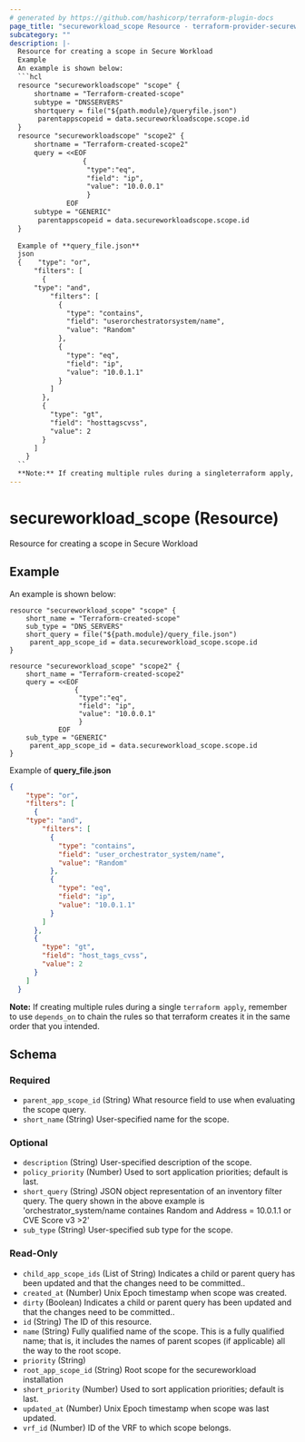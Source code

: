 ```yaml
---
# generated by https://github.com/hashicorp/terraform-plugin-docs
page_title: "secureworkload_scope Resource - terraform-provider-secureworkload"
subcategory: ""
description: |-
  Resource for creating a scope in Secure Workload
  Example
  An example is shown below:
  ```hcl
  resource "secureworkloadscope" "scope" {
      shortname = "Terraform-created-scope"
      subtype = "DNSSERVERS"
      shortquery = file("${path.module}/queryfile.json")
       parentappscopeid = data.secureworkloadscope.scope.id
  }
  resource "secureworkloadscope" "scope2" {
      shortname = "Terraform-created-scope2"
      query = <<EOF
                  {
                   "type":"eq",
                   "field": "ip",
                   "value": "10.0.0.1"
                   }
              EOF
      subtype = "GENERIC"
       parentappscopeid = data.secureworkloadscope.scope.id
  }
  
  Example of **query_file.json**
  json
  {    "type": "or",
      "filters": [
        {
      "type": "and",
          "filters": [
            {
              "type": "contains",
              "field": "userorchestratorsystem/name",
              "value": "Random"
            },
            {
              "type": "eq",
              "field": "ip",
              "value": "10.0.1.1"
            }
          ]
        },
        {
          "type": "gt",
          "field": "hosttagscvss",
          "value": 2
        }
      ]
    }
  ``
  **Note:** If creating multiple rules during a singleterraform apply, remember to usedependson` to chain the rules so that terraform creates it in the same order that you intended.
---
```


# secureworkload_scope (Resource)

Resource for creating a scope in Secure Workload

## Example
An example is shown below: 
```hcl
resource "secureworkload_scope" "scope" {
    short_name = "Terraform-created-scope"
    sub_type = "DNS_SERVERS"
    short_query = file("${path.module}/query_file.json") 
	 parent_app_scope_id = data.secureworkload_scope.scope.id
}

resource "secureworkload_scope" "scope2" {
    short_name = "Terraform-created-scope2"
    query = <<EOF
                { 
        		 "type":"eq",
        		 "field": "ip",
        		 "value": "10.0.0.1"
        		 }
        	EOF
    sub_type = "GENERIC"
	 parent_app_scope_id = data.secureworkload_scope.scope.id
}
```
Example of **query_file.json**
```json
{	
	"type": "or",
	"filters": [ 
	  {
	"type": "and",
		"filters": [ 
		  { 
			"type": "contains",
			"field": "user_orchestrator_system/name",
			"value": "Random"
		  },
		  {
			"type": "eq",
			"field": "ip",
			"value": "10.0.1.1"
		  }
		]
	  },
	  {
		"type": "gt",
		"field": "host_tags_cvss",
		"value": 2
	  }
	]
  }
```
**Note:** If creating multiple rules during a single `terraform apply`, remember to use `depends_on` to chain the rules so that terraform creates it in the same order that you intended.



<!-- schema generated by tfplugindocs -->
## Schema

### Required

- `parent_app_scope_id` (String) What resource field to use when evaluating the scope query.
- `short_name` (String) User-specified name for the scope.

### Optional

- `description` (String) User-specified description of the scope.
- `policy_priority` (Number) Used to sort application priorities; default is last.
- `short_query` (String) JSON object representation of an inventory filter query. The query shown in the above example is 'orchestrator_system/name containes Random and Address = 10.0.1.1 or CVE Score v3 >2'
- `sub_type` (String) User-specified sub type for the scope.

### Read-Only

- `child_app_scope_ids` (List of String) Indicates a child or parent query has been updated and that the changes need to be committed..
- `created_at` (Number) Unix Epoch timestamp when scope was created.
- `dirty` (Boolean) Indicates a child or parent query has been updated and that the changes need to be committed..
- `id` (String) The ID of this resource.
- `name` (String) Fully qualified name of the scope. This is a fully qualified name; that is, it includes the names of parent scopes (if applicable) all the way to the root scope.
- `priority` (String)
- `root_app_scope_id` (String) Root scope for the secureworkload installation
- `short_priority` (Number) Used to sort application priorities; default is last.
- `updated_at` (Number) Unix Epoch timestamp when scope was last updated.
- `vrf_id` (Number) ID of the VRF to which scope belongs.


